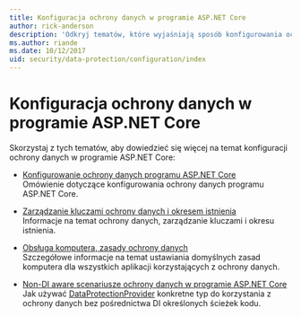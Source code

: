 ```yaml
---
title: Konfiguracja ochrony danych w programie ASP.NET Core
author: rick-anderson
description: 'Odkryj tematów, które wyjaśniają sposób konfigurowania ochrony danych w programie ASP.NET Core.'
ms.author: riande
ms.date: 10/12/2017
uid: security/data-protection/configuration/index
---
```

# <a name="data-protection-configuration-in-aspnet-core"></a>Konfiguracja ochrony danych w programie ASP.NET Core

Skorzystaj z tych tematów, aby dowiedzieć się więcej na temat konfiguracji ochrony danych w programie ASP.NET Core:

* [Konfigurowanie ochrony danych programu ASP.NET Core](xref:security/data-protection/configuration/overview)  
  Omówienie dotyczące konfigurowania ochrony danych programu ASP.NET Core.

* [Zarządzanie kluczami ochrony danych i okresem istnienia](xref:security/data-protection/configuration/default-settings)  
  Informacje na temat ochrony danych, zarządzanie kluczami i okresu istnienia.

* [Obsługa komputera, zasady ochrony danych](xref:security/data-protection/configuration/machine-wide-policy)  
  Szczegółowe informacje na temat ustawiania domyślnych zasad komputera dla wszystkich aplikacji korzystających z ochrony danych.

* [Non-DI aware scenariusze ochrony danych w programie ASP.NET Core](xref:security/data-protection/configuration/non-di-scenarios)  
  Jak używać [DataProtectionProvider](/dotnet/api/Microsoft.AspNetCore.DataProtection.DataProtectionProvider) konkretne typ do korzystania z ochrony danych bez pośrednictwa DI określonych ścieżek kodu.
